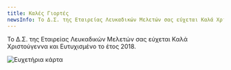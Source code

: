 ```yaml
---
title: Καλές Γιορτές
newsInfo: Το Δ.Σ. της Εταιρείας Λευκαδικών Μελετών σας εύχεται Καλά Χριστούγεννα και Ευτυχισμένο το έτος 2018.
---
```


Το Δ.Σ. της Εταιρείας Λευκαδικών Μελετών σας εύχεται Καλά Χριστούγεννα και Ευτυχισμένο το έτος 2018.

<img class="pure-img" src="/images/xmas_2017.jpg" alt="Ευχετήρια κάρτα" ></img>
